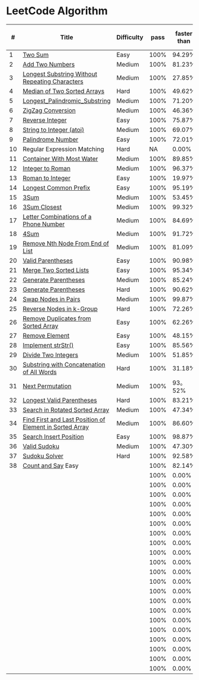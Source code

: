 LeetCode Algorithm
========

| # | Title | Difficulty |  pass | faster than | memory less than |
|---| ----- | ---------- | ----- | ----------- | ---------------- |
|1|[Two Sum](https://github.com/Dod-o/LeetCode/blob/master/1-10/1.Two_Sum.py) | Easy|100%| 94.29% | 97.01% |
|2|[Add Two Numbers](https://github.com/Dod-o/LeetCode/blob/master/1-10/2.Add_Two_Numbers.py) | Medium|100%| 81.23% | 46.16% |
|3|[Longest Substring Without Repeating Characters](https://github.com/Dod-o/LeetCode/blob/master/1-10/3.Longest_Substring_Without_Repeating_Characters.py) | Medium|100%| 27.85% | 65.74% |
|4|[Median of Two Sorted Arrays  ](https://github.com/Dod-o/LeetCode/blob/master/1-10/4.Median_of_Two_Sorted_Arrays.py) | Hard|100%| 49.62% | 13.81% |
|5|[Longest_Palindromic_Substring](https://github.com/Dod-o/LeetCode/blob/master/1-10/5.Longest_Palindromic_Substring.py) | Medium|100%| 71.20% | 96.89% |
|6|[ZigZag Conversion](https://github.com/Dod-o/LeetCode/blob/master/1-10/6.ZigZag_Conversion.py) | Medium|100%| 46.36% | 73.40% |
|7|[Reverse Integer](https://github.com/Dod-o/LeetCode/blob/master/1-10/7.Reverse_Integer.py) | Easy|100%| 75.87% | 51.71% |
|8|[String to Integer (atoi)](https://github.com/Dod-o/LeetCode/blob/master/1-10/8.String_to_Integer_(atoi).py) | Medium|100%| 69.07% | 93.85% |
|9|[Palindrome Number](https://github.com/Dod-o/LeetCode/blob/master/1-10/9.Palindrome_Number.py) | Easy|100%| 72.01% | 54.91% |
|10| Regular Expression Matching| Hard| NA| 0.00% | 0.00% |
|11|[Container With Most Water](https://github.com/Dod-o/LeetCode/blob/master/11-20/11.Container_With_Most_Water.py) | Medium|100%| 89.85% | 89.38% |
|12|[Integer to Roman](https://github.com/Dod-o/LeetCode/blob/master/11-20/12.Integer%20to%20Roman.py) | Medium|100%| 96.37% | 60.36% |
|13|[Roman to Integer](https://github.com/Dod-o/LeetCode/blob/master/11-20/13.Roman_to_Integer.py) | Easy|100%| 19.97% | 82.06% |
|14|[Longest Common Prefix](https://github.com/Dod-o/LeetCode/blob/master/11-20/14.Longest_Common_Prefix.py) | Easy|100%| 95.19% | 86.36% |
|15|[3Sum](https://github.com/Dod-o/LeetCode/blob/master/11-20/15.3Sum.py) | Medium|100%| 53.45% | 72.00% |
|16|[3Sum Closest](https://github.com/Dod-o/LeetCode/blob/master/11-20/16.3Sum_Closest.py) | Medium|100%| 99.32% | 55.94% |
|17|[Letter Combinations of a Phone Number](https://github.com/Dod-o/LeetCode/blob/master/11-20/17.Letter_Combinations_of_a_Phone_Number.py) | Medium|100%| 84.69% | 82.70% |
|18|[4Sum](https://github.com/Dod-o/LeetCode/blob/master/11-20/18.4Sum.py) | Medium|100%| 91.72% | 97.78% |
|19|[Remove Nth Node From End of List](https://github.com/Dod-o/LeetCode/blob/master/11-20/19.Remove_Nth_Node_From_End_of_List.py) | Medium|100%| 81.09% | 37.66% |
|20|[Valid Parentheses](https://github.com/Dod-o/LeetCode/blob/master/11-20/20.Valid_Parentheses.py) | Easy|100%| 90.98% | 45.17% |
|21|[Merge Two Sorted Lists](https://github.com/Dod-o/LeetCode/blob/master/21-30/21.%20Merge_Two_Sorted_Lists.py) | Easy|100%| 95.34% | 61.16% |
|22|[Generate Parentheses](https://github.com/Dod-o/LeetCode/blob/master/21-30/22.%20Generate_Parentheses.py) | Medium|100%| 85.24% | 84.59% |
|23|[Generate Parentheses](https://github.com/Dod-o/LeetCode/blob/master/21-30/23.%20Merge_k_Sorted_Lists.py) | Hard|100%| 90.62% | 33.20% |
|24|[Swap Nodes in Pairs](https://github.com/Dod-o/LeetCode/blob/master/21-30/24.%20Swap_Nodes_in_Pairs.py) | Medium|100%| 99.87% | 50.81% |
|25|[Reverse Nodes in k-Group](https://github.com/Dod-o/LeetCode/blob/master/21-30/25.%20Reverse_Nodes_in_k-Group.py) | Hard|100%| 72.26% | 54.89% |
|26|[Remove Duplicates from Sorted Array](https://github.com/Dod-o/LeetCode/blob/master/21-30/26.%20Remove_Duplicates_from_Sorted_Array.py) | Easy|100%| 62.26% | 92.52% |
|27|[Remove Element](https://github.com/Dod-o/LeetCode/blob/master/21-30/27.%20Remove_Element.py) | Easy|100%| 48.15% | 70.71% |
|28|[Implement strStr()](https://github.com/Dod-o/LeetCode/blob/master/21-30/28.%20Implement_strStr().py) | Easy|100%| 85.56% | 67.81% |
|29|[Divide Two Integers](https://github.com/Dod-o/LeetCode/blob/master/21-30/29.%20Divide_Two_Integers.py) | Medium|100%| 51.85% | 97.37% |
|30|[Substring with Concatenation of All Words](https://github.com/Dod-o/LeetCode/blob/master/21-30/30.%20Substring%20with%20Concatenation%20of%20All%20Words.py) | Hard|100%| 31.18% | 62.29% |
|31|[Next Permutation](https://github.com/Dod-o/LeetCode/blob/master/31-40/31.%20Next%20Permutation.py) | Medium|100%| 93。52% | 37。16 |
|32|[Longest Valid Parentheses](https://github.com/Dod-o/LeetCode/blob/master/31-40/32.%20Longest%20Valid%20Parentheses.py) | Hard|100%| 83.21% | 34.66% |
|33|[Search in Rotated Sorted Array](https://github.com/Dod-o/LeetCode/blob/master/31-40/33.%20Search%20in%20Rotated%20Sorted%20Array.py) | Medium|100%| 47.34% | 81.96% |
|34|[Find First and Last Position of Element in Sorted Array](https://github.com/Dod-o/LeetCode/blob/master/31-40/34.%20Find%20First%20and%20Last%20Position%20of%20Element%20in%20Sorted%20Array.py) | Medium|100%| 86.60% | 97.78% |
|35|[Search Insert Position](https://github.com/Dod-o/LeetCode/blob/master/31-40/35.%20Search%20Insert%20Position.py) | Easy|100%| 98.87% | 76.67% |
|36|[Valid Sudoku](https://github.com/Dod-o/LeetCode/blob/master/31-40/36.%20Valid%20Sudoku.py) | Medium|100%| 47.30% | 35.87% |
|37|[Sudoku Solver](https://github.com/Dod-o/LeetCode/blob/master/31-40/37.%20Sudoku%20Solver.py) | Hard|100%| 92.58% | 47.74% |
|38|[Count and Say](https://github.com/Dod-o/LeetCode/blob/master/31-40/38.%20Count%20and%20Say.py) Easy| |100%| 82.14% | 19.94% |
||[]() | |100%| 0.00% | 0.00% |
||[]() | |100%| 0.00% | 0.00% |
||[]() | |100%| 0.00% | 0.00% |
||[]() | |100%| 0.00% | 0.00% |
||[]() | |100%| 0.00% | 0.00% |
||[]() | |100%| 0.00% | 0.00% |
||[]() | |100%| 0.00% | 0.00% |
||[]() | |100%| 0.00% | 0.00% |
||[]() | |100%| 0.00% | 0.00% |
||[]() | |100%| 0.00% | 0.00% |
||[]() | |100%| 0.00% | 0.00% |
||[]() | |100%| 0.00% | 0.00% |
||[]() | |100%| 0.00% | 0.00% |
||[]() | |100%| 0.00% | 0.00% |
||[]() | |100%| 0.00% | 0.00% |
||[]() | |100%| 0.00% | 0.00% |
||[]() | |100%| 0.00% | 0.00% |
||[]() | |100%| 0.00% | 0.00% |
||[]() | |100%| 0.00% | 0.00% |
||[]() | |100%| 0.00% | 0.00% |
||[]() | |100%| 0.00% | 0.00% |

